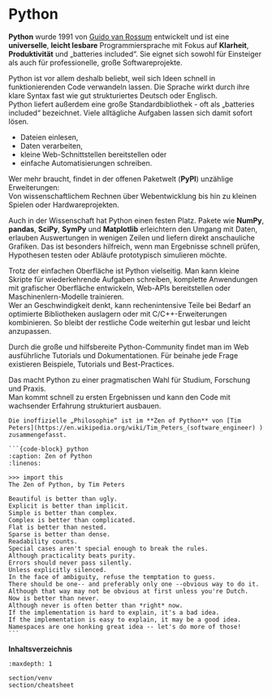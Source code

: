# Python

**Python** wurde 1991 von [Guido van Rossum](https://de.wikipedia.org/wiki/Guido_van_Rossum) entwickelt und ist eine **universelle**, **leicht lesbare** Programmiersprache mit Fokus auf **Klarheit**, **Produktivität** und „batteries included“. Sie eignet sich sowohl für Einsteiger als auch für professionelle, große Softwareprojekte.


Python ist vor allem deshalb beliebt, weil sich Ideen schnell in funktionierenden Code verwandeln lassen. Die Sprache wirkt durch ihre klare Syntax fast wie gut strukturiertes Deutsch oder Englisch.<br>
Python liefert außerdem eine große Standardbibliothek - oft als „batteries included“ bezeichnet. Viele alltägliche Aufgaben lassen sich damit sofort lösen.
- Dateien einlesen, 
- Daten verarbeiten,
- kleine Web-Schnittstellen bereitstellen oder
- einfache Automatisierungen schreiben.

Wer mehr braucht, findet in der offenen Paketwelt (**PyPI**) unzählige Erweiterungen:<br>
Von wissenschaftlichem Rechnen über Webentwicklung bis hin zu kleinen Spielen oder Hardwareprojekten.

Auch in der Wissenschaft hat Python einen festen Platz. Pakete wie **NumPy**, **pandas**, **SciPy**, **SymPy** und **Matplotlib** erleichtern den Umgang mit Daten, erlauben Auswertungen in wenigen Zeilen und liefern direkt anschauliche Grafiken. Das ist besonders hilfreich, wenn man Ergebnisse schnell prüfen, Hypothesen testen oder Abläufe prototypisch simulieren möchte.

Trotz der einfachen Oberfläche ist Python vielseitig. Man kann kleine Skripte für wiederkehrende Aufgaben schreiben, komplette Anwendungen mit grafischer Oberfläche entwickeln, Web-APIs bereitstellen oder Maschinenlern-Modelle trainieren.<br>
Wer an Geschwindigkeit denkt, kann rechenintensive Teile bei Bedarf an optimierte Bibliotheken auslagern oder mit C/C++-Erweiterungen kombinieren. So bleibt der restliche Code weiterhin gut lesbar und leicht anzupassen.

Durch die große und hilfsbereite Python-Community findet man im Web ausführliche Tutorials und Dokumentationen. Für beinahe jede Frage existieren Beispiele, Tutorials und Best-Practices.

Das macht Python zu einer pragmatischen Wahl für Studium, Forschung und Praxis.<br>
Man kommt schnell zu ersten Ergebnissen und kann den Code mit wachsender Erfahrung strukturiert ausbauen.

````{note}
Die inoffizielle „Philosophie“ ist im **Zen of Python** von [Tim Peters](https://en.wikipedia.org/wiki/Tim_Peters_(software_engineer) ) zusammengefasst.

```{code-block} python
:caption: Zen of Python
:linenos:

>>> import this
The Zen of Python, by Tim Peters

Beautiful is better than ugly.
Explicit is better than implicit.
Simple is better than complex.
Complex is better than complicated.
Flat is better than nested.
Sparse is better than dense.
Readability counts.
Special cases aren't special enough to break the rules.
Although practicality beats purity.
Errors should never pass silently.
Unless explicitly silenced.
In the face of ambiguity, refuse the temptation to guess.
There should be one-- and preferably only one --obvious way to do it.
Although that way may not be obvious at first unless you're Dutch.
Now is better than never.
Although never is often better than *right* now.
If the implementation is hard to explain, it's a bad idea.
If the implementation is easy to explain, it may be a good idea.
Namespaces are one honking great idea -- let's do more of those!
```
````

**Inhaltsverzeichnis**

```{toctree}
:maxdepth: 1

section/venv
section/cheatsheet
```
